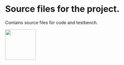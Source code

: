 # Source files for the project.

Contains source files for code and testbench.


<p><img src "https://raw.githubusercontent.com/aviborn2fly/4_way_set-associative_cache/master/src_m/cad2_screenshot.jpg" length="100" width="100">
